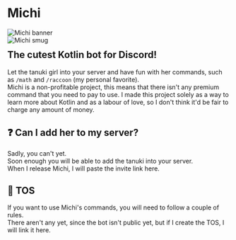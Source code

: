 
# Michi 
<img alt="Michi banner" src="https://media.discordapp.net/attachments/899140727974559824/1084466794816868352/ReadMichi.png"> <br>
<img alt="Michi smug" src="https://cdn.discordapp.com/emojis/1076637043888758895.webp?size=40&quality=lossless" align="left">

## The cutest Kotlin bot for Discord!
Let the tanuki girl into your server and have fun with her commands, such as `/math` and `/raccoon` (my personal favorite).<br>
Michi is a non-profitable project, this means that there isn't any premium command that you need to pay to use. 
I made this project solely as a way to learn more about Kotlin and as a labour of love, so I don't think it'd be fair to charge any amount of money.

## ❓ Can I add her to my server?
Sadly, you can't yet. <br>
Soon enough you will be able to add the tanuki into your server. <br>
When I release Michi, I will paste the invite link here.

## 📘 TOS
If you want to use Michi's commands, you will need to follow a couple of rules. <br>
There aren't any yet, since the bot isn't public yet, but if I create the TOS, I will link it here.
